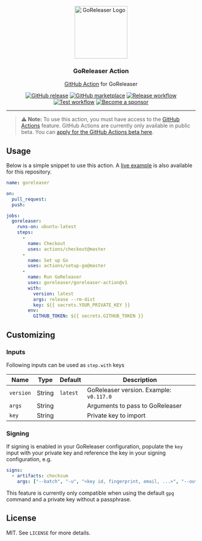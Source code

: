 <p align="center">
  <img alt="GoReleaser Logo" src="https://avatars2.githubusercontent.com/u/24697112?v=3&s=200" height="140" />
  <h3 align="center">GoReleaser Action</h3>
  <p align="center"><a href="https://github.com/features/actions">GitHub Action</a> for GoReleaser</p>
  <p align="center">
    <a href="https://github.com/goreleaser/goreleaser-action/releases/latest"><img alt="GitHub release" src="https://img.shields.io/github/release/goreleaser/goreleaser-action.svg?logo=github&style=flat-square"></a>
    <a href="https://github.com/marketplace/actions/goreleaser-action"><img alt="GitHub marketplace" src="https://img.shields.io/badge/marketplace-goreleaser--action-blue?logo=github&style=flat-square"></a>
    <a href="https://github.com/goreleaser/goreleaser-action/actions?workflow=release"><img alt="Release workflow" src="https://github.com/goreleaser/goreleaser-action/workflows/release/badge.svg"></a>
    <a href="https://github.com/goreleaser/goreleaser-action/actions?workflow=test"><img alt="Test workflow" src="https://github.com/goreleaser/goreleaser-action/workflows/test/badge.svg"></a>
    <a href="https://github.com/sponsors/crazy-max"><img src="https://img.shields.io/badge/sponsor-crazy--max-181717.svg?logo=github&style=flat-square" alt="Become a sponsor"></a>
  </p>
</p>

---

> **:warning: Note:** To use this action, you must have access to the [GitHub Actions](https://github.com/features/actions) feature. GitHub Actions are currently only available in public beta. You can [apply for the GitHub Actions beta here](https://github.com/features/actions/signup/).

## Usage

Below is a simple snippet to use this action. A [live example](https://github.com/goreleaser/goreleaser-action/actions) is also available for this repository.

```yaml
name: goreleaser

on:
  pull_request:
  push:

jobs:
  goreleaser:
    runs-on: ubuntu-latest
    steps:
      -
        name: Checkout
        uses: actions/checkout@master
      -
        name: Set up Go
        uses: actions/setup-go@master
      -
        name: Run GoReleaser
        uses: goreleaser/goreleaser-action@v1
        with:
          version: latest
          args: release --rm-dist
          key: ${{ secrets.YOUR_PRIVATE_KEY }}
        env:
          GITHUB_TOKEN: ${{ secrets.GITHUB_TOKEN }}
```

## Customizing

### Inputs

Following inputs can be used as `step.with` keys

| Name          | Type    | Default   | Description                              |
|---------------|---------|-----------|------------------------------------------|
| `version`     | String  | `latest`  | GoReleaser version. Example: `v0.117.0`  |
| `args`        | String  |           | Arguments to pass to GoReleaser          |
| `key`         | String  |           | Private key to import                    |

### Signing

If signing is enabled in your GoReleaser configuration, populate the `key` input with your private key
and reference the key in your signing configuration, e.g.

```yaml
signs:
  - artifacts: checksum
    args: ["--batch", "-u", "<key id, fingerprint, email, ...>", "--output", "${signature}", "--detach-sign", "${artifact}"]
```

This feature is currently only compatible when using the default `gpg` command and a private key without a passphrase.

## License

MIT. See `LICENSE` for more details.
